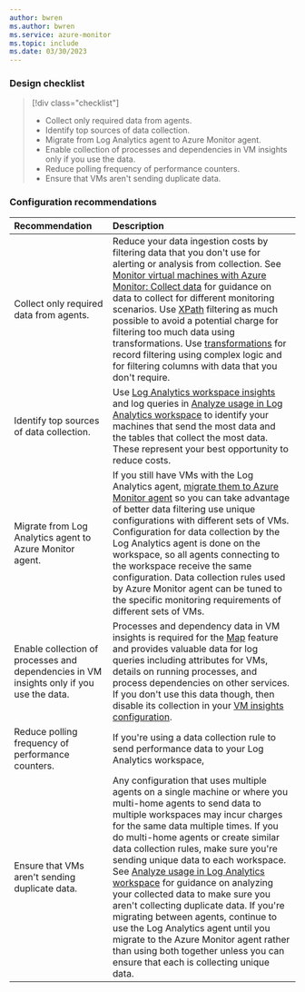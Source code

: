 ```yaml
---
author: bwren
ms.author: bwren
ms.service: azure-monitor
ms.topic: include
ms.date: 03/30/2023
---
```


### Design checklist

> [!div class="checklist"]
> - Collect only required data from agents. 
> - Identify top sources of data collection.
> - Migrate from Log Analytics agent to Azure Monitor agent.
> - Enable collection of processes and dependencies in VM insights only if you use the data.
> - Reduce polling frequency of performance counters.
> - Ensure that VMs aren't sending duplicate data.

### Configuration recommendations

| Recommendation | Description |
|:---|:---|
| Collect only required data from agents. | Reduce your data ingestion costs by filtering data that you don't use for alerting or analysis from collection. See [Monitor virtual machines with Azure Monitor: Collect data](../vm/monitor-virtual-machine-data-collection.md) for guidance on data to collect for different monitoring scenarios. Use [XPath](../agents/data-collection-rule-azure-monitor-agent.md?tabs=portal.md#filter-events-using-xpath-queries) filtering as much possible to avoid a potential charge for filtering too much data using transformations. Use [transformations](../essentials/data-collection-transformations.md) for record filtering using complex logic and for filtering columns with data that you don't require.  |
| Identify top sources of data collection. | Use [Log Analytics workspace insights](../logs/log-analytics-workspace-insights-overview.md) and log queries in [Analyze usage in Log Analytics workspace](../logs/analyze-usage.md) to identify your machines that send the most data and the tables that collect the most data. These represent your best opportunity to reduce costs. |
| Migrate from Log Analytics agent to Azure Monitor agent. | If you still have VMs with the Log Analytics agent, [migrate them to Azure Monitor agent](../agents/azure-monitor-agent-migration.md) so you can take advantage of better data filtering use unique configurations with different sets of VMs.  Configuration for data collection by the Log Analytics agent is done on the workspace, so all agents connecting to the workspace receive the same configuration. Data collection rules used by Azure Monitor agent can be tuned to the specific monitoring requirements of different sets of VMs.  |
| Enable collection of processes and dependencies in VM insights only if you use the data. | Processes and dependency data in VM insights is required for the [Map](../vm/vminsights-maps.md) feature and provides valuable data for log queries including attributes for VMs, details on running processes, and process dependencies on other services. If you don't use this data though, then disable its collection in your [VM insights configuration](../vm/vminsights-enable-portal.md). |
| Reduce polling frequency of performance counters. | If you're using a data collection rule to send performance data to your Log Analytics workspace,  |
| Ensure that VMs aren't sending duplicate data. | Any configuration that uses multiple agents on a single machine or where you multi-home agents to send data to multiple workspaces may incur charges for the same data multiple times. If you do multi-home agents or create similar data collection rules, make sure you're sending unique data to each workspace. See [Analyze usage in Log Analytics workspace](../logs/analyze-usage.md) for guidance on analyzing your collected data to make sure you aren't collecting duplicate data. If you're migrating between agents, continue to use the Log Analytics agent until you migrate to the Azure Monitor agent rather than using both together unless you can ensure that each is collecting unique data. |